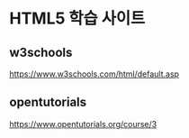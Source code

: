 # HTML5 학습 사이트

## w3schools

<https://www.w3schools.com/html/default.asp>

## opentutorials

<https://www.opentutorials.org/course/3>
